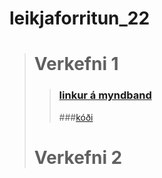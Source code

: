 # **leikjaforritun_22**
># Verkefni 1
>>### [linkur á myndband](https://www.youtube.com/watch?v=obdrjt8L__8&ab_channel=JimmyVegas)
>>###[kóði](konni123/leikjaforritun_22/tree/main/Leikur_2_skriftur)
># Verkefni 2
